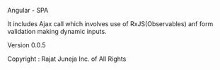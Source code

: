 Angular - SPA

It includes Ajax call which involves use of RxJS(Observables) anf form validation making dynamic inputs.

Version 0.0.5

Copyright : Rajat Juneja   Inc. of All Rights
